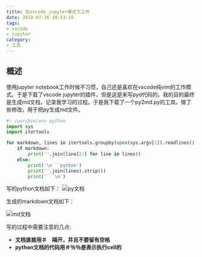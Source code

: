 ```yaml
---
title: 在vscode jupyter模式下工作
date: 2018-07-26 18:53:19
tags: 
- vscode 
- jupyter
category: 
- 工具
---
```


## 概述
使用jupyter notebook工作时候不习惯，自己还是喜欢在vscode纯vim的工作模式。于是下载了vscode jupyter的插件，但是这是来写pyd代码的。我的目的最终是生成md文档，记录我学习的过程。于是我下载了一个py2md.py的工具。做了些修改，用于把py生成md文件。

```python
#! /usr/bin/env python
import sys
import itertools

for markdown, lines in itertools.groupby(open(sys.argv[1]).readlines(), key=lambda line: line.startswith('# ')):
    if markdown:
        print(''.join(line[2:] for line in lines))
    else:
        print('\n```python')
        print(''.join(lines).strip())
        print('```\n')
```

写的python文档如下：
![py文档](lxf-python-py.png)

生成的markdown文档如下：

![md文档](lxf-python-md.png)

写的过程中需要注意的几点:
- **文档直接用＃　隔开，并且不要留有空格**
- **python文档的代码用＃％％是表示执行cell的**